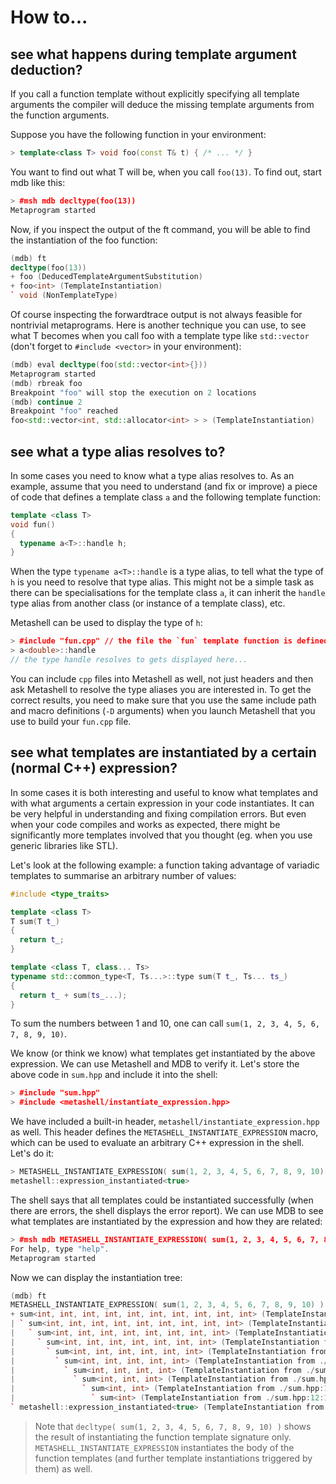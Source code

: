 <h1>How to...</h1>

## see what happens during template argument deduction?

If you call a function template without explicitly specifying all template
arguments the compiler will deduce the missing template arguments from the
function arguments.

Suppose you have the following function in your environment:

```cpp
> template<class T> void foo(const T& t) { /* ... */ }
```

You want to find out what T will be, when you call `foo(13)`. To find out,
start mdb like this:

```cpp
> #msh mdb decltype(foo(13))
Metaprogram started
```

Now, if you inspect the output of the ft command, you will be able to find the
instantiation of the foo function:

```cpp
(mdb) ft
decltype(foo(13))
+ foo (DeducedTemplateArgumentSubstitution)
+ foo<int> (TemplateInstantiation)
` void (NonTemplateType)
```

Of course inspecting the forwardtrace output is not always feasible for
nontrivial metaprograms. Here is another technique you can use, to see what
T becomes when you call foo with a template type like `std::vector`
(don't forget to `#include <vector>` in your environment):

```cpp
(mdb) eval decltype(foo(std::vector<int>{}))
Metaprogram started
(mdb) rbreak foo
Breakpoint "foo" will stop the execution on 2 locations
(mdb) continue 2
Breakpoint "foo" reached
foo<std::vector<int, std::allocator<int> > > (TemplateInstantiation)
```

## see what a type alias resolves to?

In some cases you need to know what a type alias resolves to. As an example,
assume that you need to understand (and fix or improve) a piece of code that
defines a template class `a` and the following template function:

```cpp
template <class T>
void fun()
{
  typename a<T>::handle h;
}
```

When the type `typename a<T>::handle` is a type alias, to tell what the type of
`h` is you need to resolve that type alias. This might not be a simple task as
there can be specialisations for the template class `a`, it can inherit the
`handle` type alias from another class (or instance of a template class), etc.

Metashell can be used to display the type of `h`:

```cpp
> #include "fun.cpp" // the file the `fun` template function is defined in
> a<double>::handle
// the type handle resolves to gets displayed here...
```

You can include `cpp` files into Metashell as well, not just headers and then
ask Metashell to resolve the type aliases you are interested in. To get the
correct results, you need to make sure that you use the same include path and
macro definitions (`-D` arguments) when you launch Metashell that you use to
build your `fun.cpp` file.

## see what templates are instantiated by a certain (normal C++) expression?

In some cases it is both interesting and useful to know what templates and with
what arguments a certain expression in your code instantiates. It can be very
helpful in understanding and fixing compilation errors. But even when your code
compiles and works as expected, there might be significantly more templates
involved that you thought (eg. when you use generic libraries like STL).

Let's look at the following example: a function taking advantage of variadic
templates to summarise an arbitrary number of values:

```cpp
#include <type_traits>

template <class T>
T sum(T t_)
{
  return t_;
}

template <class T, class... Ts>
typename std::common_type<T, Ts...>::type sum(T t_, Ts... ts_)
{
  return t_ + sum(ts_...);
}
```

To sum the numbers between 1 and 10, one can call
`sum(1, 2, 3, 4, 5, 6, 7, 8, 9, 10)`.

We know (or think we know) what templates get instantiated by the above
expression. We can use Metashell and MDB to verify it. Let's store the above
code in `sum.hpp` and include it into the shell:

```cpp
> #include "sum.hpp"
> #include <metashell/instantiate_expression.hpp>
```

We have included a built-in header, `metashell/instantiate_expression.hpp` as
well. This header defines the `METASHELL_INSTANTIATE_EXPRESSION` macro, which
can be used to evaluate an arbitrary C++ expression in the shell. Let's do it:

```cpp
> METASHELL_INSTANTIATE_EXPRESSION( sum(1, 2, 3, 4, 5, 6, 7, 8, 9, 10) )
metashell::expression_instantiated<true>
```

The shell says that all templates could be instantiated successfully (when there
are errors, the shell displays the error report). We can use MDB to see what
templates are instantiated by the expression and how they are related:

```cpp
> #msh mdb METASHELL_INSTANTIATE_EXPRESSION( sum(1, 2, 3, 4, 5, 6, 7, 8, 9, 10) )
For help, type "help".
Metaprogram started
```

Now we can display the instantiation tree:

```cpp
(mdb) ft
METASHELL_INSTANTIATE_EXPRESSION( sum(1, 2, 3, 4, 5, 6, 7, 8, 9, 10) )
+ sum<int, int, int, int, int, int, int, int, int, int> (TemplateInstantiation from <stdin>:2:26)
| ` sum<int, int, int, int, int, int, int, int, int> (TemplateInstantiation from ./sum.hpp:12:15)
|   ` sum<int, int, int, int, int, int, int, int> (TemplateInstantiation from ./sum.hpp:12:15)
|     ` sum<int, int, int, int, int, int, int> (TemplateInstantiation from ./sum.hpp:12:15)
|       ` sum<int, int, int, int, int, int> (TemplateInstantiation from ./sum.hpp:12:15)
|         ` sum<int, int, int, int, int> (TemplateInstantiation from ./sum.hpp:12:15)
|           ` sum<int, int, int, int> (TemplateInstantiation from ./sum.hpp:12:15)
|             ` sum<int, int, int> (TemplateInstantiation from ./sum.hpp:12:15)
|               ` sum<int, int> (TemplateInstantiation from ./sum.hpp:12:15)
|                 ` sum<int> (TemplateInstantiation from ./sum.hpp:12:15)
` metashell::expression_instantiated<true> (TemplateInstantiation from <stdin>:2:99)
```

> Note that `decltype( sum(1, 2, 3, 4, 5, 6, 7, 8, 9, 10) )` shows the result of
> instantiating the function template signature only.
> `METASHELL_INSTANTIATE_EXPRESSION` instantiates the body of the function
> templates (and further template instantiations triggered by them) as well.

<p>&nbsp;</p>

